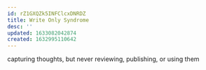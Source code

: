 ```yaml
---
id: rZ1GXQZk5INFClcxDNRDZ
title: Write Only Syndrome
desc: ''
updated: 1633082042874
created: 1632995110642
---
```



capturing thoughts, but never reviewing, publishing, or using them
